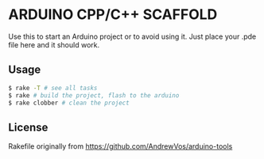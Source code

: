 # ARDUINO CPP/C++ SCAFFOLD

Use this to start an Arduino project or to avoid using it.
Just place your .pde file here and it should work.


## Usage

```bash
$ rake -T # see all tasks
$ rake # build the project, flash to the arduino
$ rake clobber # clean the project
```

## License

Rakefile originally from https://github.com/AndrewVos/arduino-tools

